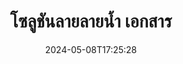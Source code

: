 ---
############################# Static ############################
layout: "family"
date:  2024-05-08T17:25:28
draft: false

product: "Watermark"
product_tag: "watermark"

lang: th

############################# Head ############################
head_title: "ลายน้ำ เอกสาร C# Java Node.js | เพิ่มลายน้ำ"
head_description: "เพิ่มลายน้ำลงใน PDF รูปภาพและเอกสารโซลูชันการทำลายน้ำสำหรับ Microsoft Office, PDF, OpenDocument, รูปภาพและอื่น ๆ"

############################# Header ############################
title: "โซลูชันลายลายน้ำ เอกสาร"
description:  |
  เพิ่มลายน้ำข้อความและรูปภาพสำหรับเอกสารและรูปภาพของคุณ

  ค้นหาและแก้ไขลายน้ำเอกสารด้วยวิธีที่สะดวก

  รับข้อมูลเกี่ยวกับลายน้ำที่แสดงในเอกสารของคุณ

############################# Supported Platforms ###############################
supported_platforms:
  enable: true
  head_title: "เลือกแพลตฟอร์มของคุณ"
  title: "อิสระของแพลตฟอร์"
  description: "ไลบรารี GroupDocs.Watermark รองรับระบบปฏิบัติการและเฟรมเวิร์กต่อไปนี้:"
  details_link_title: "เรียนรู้เพิ่มเติม"

  items:
    # items loop
    - title: ".NET"
      description: GroupDocs.Watermark .NET 
      color: "blue"
      tag: "net"
      link: "/watermark/net/"
      features_link: "https://docs.groupdocs.com/watermark/net/system-requirements/"
      features:
          # features loop
          - rows: "4"
            content: |
                    .NET Framework 4.5 or higher <br> .NET Core 3.0 or higher <br> .NET 5.0 or higher
      
          # features loop
          - rows: "1"
            content: |
                    Windows <br> Linux <br> Mac OS
      
          # features loop
          - rows: "3"
            content: |
                    Microsoft Visual Studio <br> JetBrains Rider <br> Microsoft Visual Code
      
          # features loop
          - rows: "1"
            content: |
                    50+ file formats
      

    # items loop
    - title: "Java"
      description: GroupDocs.Watermark Java
      color: "red"
      tag: "java"
      link: "/watermark/java/"
      features_link: "https://docs.groupdocs.com/watermark/java/system-requirements/"
      features:
          # features loop
          - rows: "4"
            content: |
                    Java 8 or higher <br> Kotlin
      
          # features loop
          - rows: "1"
            content: |
                    Windows <br> Linux <br> Mac OS
      
          # features loop
          - rows: "3"
            content: |
                    IntelliJ IDEA <br> Eclipse <br> NetBeans
      
          # features loop
          - rows: "1"
            content: |
                    50+ file formats

    # items loop
    - title: "Node.js"
      description: GroupDocs.Watermark Node.js
      color: "green"
      tag: "nodejs-java"
      link: "/watermark/nodejs-java/"
      features_link: "https://docs.groupdocs.com/watermark/"
      features:
          # features loop
          - rows: "4"
            content: |
                    Node.js 16+ and J2SE 8.0 (1.8)+
      
          # features loop
          - rows: "1"
            content: |
                    Windows <br> Linux <br> Mac OS
      
          # features loop
          - rows: "3"
            content: |
                    Atom <br> Visual Studio Code <br> โปรแกรมแก้ไขข้อความอื่น ๆ
      
          # features loop
          - rows: "1"
            content: |
                    50+ file formats

############################# Features ###############################
features:
  enable: true
  title: "GroupDocs.Watermark รีวิวคุณสมบัติ"
  description: "ไลบรารีที่ออกแบบมาเพื่อเพิ่มค้นหาและอัปเดตลายน้ำประเภทต่างๆสำหรับรูปแบบเอกสารยอดนิยม"

  items:
    # items loop
    - icon: "protect"
      title: "ปกป้องไฟล์ด้วยลายน้ำ"
      content: "เพิ่มลายน้ำข้อความและรูปภาพลงในเอกสารทางธุรกิจของคุณ"

    # items loop
    - icon: "search"
      title: "ค้นหาลายน้ำที่มีอยู่"
      content: "รับข้อมูลโดยละเอียดเกี่ยวกับลายน้ำที่วางไว้ในเอกสารก่อนหน้านี้"

    # items loop
    - icon: "manipulate"
      title: "จัดการลายน้ำเอกสาร"
      content: "ควบคุมข้อความ สไตล์ รูปภาพ และคุณสมบัติลายน้ำอื่น ๆ"

    # items loop
    - icon: "additional"
      title: "คุณสมบัติเพิ่มเติมต่างๆ"
      content: "รับข้อมูลเอกสารอัปเดตไฮเปอร์ลิงก์หรือพื้นหลังของหน้า ฯลฯ"

############################# Code Samples ###############################
code_samples:
  enable: true
  title: "ปกป้องเอกสารด้วยลายน้ำ"
  description: "GroupDocs.Watermark ตัวอย่างรหัสการดำเนินงานทั่วไป"

  items:
    # items loop
    - title: "การสร้างลายน้ำ"
      content: "หากต้องการผนวกลายน้ำลงในเอกสาร ให้ระบุเส้นทางไปยังไฟล์เป้าหมายคุณมีตัวเลือกมากมายให้เลือกเพื่อให้ได้ลายน้ำที่กำหนดเองในหน้าเฉพาะ"
      samples:
          # samples loop
          - language: "C#"
            color: "blue"
            content: |
                    <code class="language-csharp" data-lang="csharp">
                        // ระบุเอกสารที่จะเป็นลายน้ำ

                        using (Watermarker watermarker = new Watermarker("source.docx"))
                        {
                          // สร้างวัตถุลายน้ำ
                          TextWatermark watermark = new TextWatermark("top secret", new Font("Arial", 36));

                          // ตั้งค่าตัวเลือกลายน้ำ
                          watermark.ForegroundColor = Color.Red;
                          watermark.HorizontalAlignment = HorizontalAlignment.Center;
                          watermark.VerticalAlignment = VerticalAlignment.Center;

                          // เพิ่มลายน้ำและบันทึกไฟล์ที่ประมวลผล
                          watermarker.Add(watermark);
                          watermarker.Save("result.docx");
                        }                    
                    </code>

          # samples loop
          - language: "Java"
            color: "red"
            content: |
                    <code class="language-java" data-lang="java">
                        // ระบุเอกสารที่จะเป็นลายน้ำ

                        Watermarker watermarker = new Watermarker("source.docx");

                        // สร้างวัตถุลายน้ำ
                        TextWatermark watermark = new TextWatermark("top secret", new Font("Arial", 36));

                        // ตั้งค่าตัวเลือกลายน้ำ
                        watermark.setForegroundColor(Color.getRed());
                        watermark.setHorizontalAlignment(HorizontalAlignment.Center);
                        watermark.setVerticalAlignment(VerticalAlignment.Center);

                        // เพิ่มลายน้ำและบันทึกไฟล์ที่ประมวลผล
                        watermarker.add(watermark);
                        watermarker.save("result.docx");
                        watermarker.close();

                    </code>

          # samples loop
          - language: "TypeScript"
            color: "green"
            content: |
                    <code class="language-java" data-lang="javascript">
                        // ระบุเอกสารที่จะเป็นลายน้ำ

                        const watermarker = new Watermarker("source.docx");
    
                        // สร้างวัตถุลายน้ำ
                        const watermark = new TextWatermark("top secret", new Font("Arial", 36));

                        // ตั้งค่าตัวเลือกลายน้ำ
                        watermark.setForegroundColor(Color.getRed());
                        watermark.setHorizontalAlignment(HorizontalAlignment.Center);
                        watermark.setVerticalAlignment(VerticalAlignment.Center);

                        // เพิ่มลายน้ำและบันทึกไฟล์ที่ประมวลผล
                        watermarker.add(watermark);
                        watermarker.save("result.docx");                        

                    </code>

############################# Supported Formats ###############################
formats:
  enable: true
  title: "รองรับรูปแบบไฟล์ 50+"
  description: "GroupDocs.Watermark มีเครื่องหมายน้ำสำหรับเอกสารและรูปแบบไฟล์ยอดนิยม"

############################# Metrics ###############################
metrics:
  enable: true
  title: "ข้อมูลสถิติห้องสมุดของเรา"
  description: "เจาะลึกในตัวชี้วัดที่สำคัญ โดยเปิดเผยข้อมูลเชิงลึกเกี่ยวกับความสำเร็จ ผลกระทบ และการเติบโตของเรา"

  items:
    # items loop
    - number: "50+"
      title: "รูปแบบที่รองรับ"
      content: "ห้องสมุดสามารถประมวลผลรูปแบบไฟล์ที่ได้รับความนิยมมากกว่า 50 รูปแบบ"

    # items loop
    - number: "500k"
      title: "NuGet ดาวน์โหลด"
      content: "GroupDocs.Watermark สำหรับ .NET เป็นไลบรารียอดนิยมที่มีการดาวน์โหลดมากกว่า 500,000 รายการบน NuGet"

    # items loop
    - number: "15k"
      title: "ดาวน์โหลด Maven"
      content: "ด้วยการดาวน์โหลดมากกว่า 15K รายการบน Maven แล้ว GroupDocs.Watermark เป็นตัวเลือกยอดนิยมสำหรับนักพัฒนา Java"

    # items loop
    - number: "140+"
      title: "ลูกค้าที่มีความสุข"
      content: "นักพัฒนาแต่ละรายและ บริษัท ชั้นนำทั่วโลกชอบไลบรารีของเราในการสร้างโซลูชันที่เป็นนวัตกรรม"


############################# Customers ###############################
customers:
  enable: true
  title: "ลูกค้าที่มีความสุขของเรา"
  description: "ไลบรารี GroupDocs ใช้โดยแบรนด์ที่มีชื่อเสียงระดับโลกและโดดเด่นทั่วโลก"

  items:
    # items loop
    - title: "BenQ Corporation"
      logo: "benq"
      
    # items loop
    - title: "Nasdaq Stock Market"
      logo: "nasdaq"
      
    # items loop
    - title: "AT&T Inc."
      logo: "att"
      
    # items loop
    - title: "Customer logo AstraZeneca"
      logo: "astrazeneca"
      
    # items loop
    - title: "Central Bank of Argentina"
      logo: "argentinacentralbank"
      
    # items loop
    - title: "Roche Holding AG"
      logo: "roche"
      
    # items loop
    - title: "Capita"
      logo: "capita"
      
    # items loop
    - title: "Axa S.A."
      logo: "axa"
      
    # items loop
    - title: "Instructure Inc."
      logo: "instructure"
      
    # items loop
    - title: "Wipro"
      logo: "wipro"


############################# Actions ###############################
actions:
  enable: true
  title: "พร้อมที่จะเริ่มแล้วหรือยัง?"
  description: "ลองใช้ฟีเจอร์ GroupDocs.Watermark ฟรีบนแพลตฟอร์มของคุณ"

  items:
    # items loop
    - title: ".NET"
      color: "blue"
      link: "/watermark/net/"

    # items loop
    - title: "Java"
      color: "red"
      link: "/watermark/java/"

    # items loop
    - title: "Node.js"
      color: "green"
      link: "/watermark/nodejs-java/"      

############################# FAQ ###############################
faq:
  enable: true
  title: "คำถามที่พบบ่อย"
  description: "ตรวจสอบคำถามที่พบบ่อยของเรา"

  items:
    # items loop
    - question: "GroupDocs.Watermark จำเป็นต้องใช้ไลบรารีภายนอกสำหรับการจัดการเอกสารหรือไม่"
      answer: "GroupDocs.Watermark ทำงานได้อย่างอิสระไม่จำเป็นต้องใช้ซอฟต์แวร์ของบุคคลที่สามเช่น Adobe Acrobat, Microsoft Office เป็นต้น"

    # items loop
    - question: "ฉันสามารถทดสอบคุณสมบัติ GroupDocs.Watermark ก่อนซื้อได้หรือไม่"
      answer: "ใช่ GroupDocs.Watermark มีการทดลองใช้ฟรี!ติดตั้งและลองใช้ แต่โปรดทราบ: รุ่นทดลองเพิ่ม 'ป้ายทดลองใช้' ลงในเอกสารของคุณเพียง 3 หน้าแรกเท่านั้นที่ได้รับการประมวลผลต้องการประสบการณ์เต็มรูปแบบหรือไม่?รับใบอนุญาตชั่วคราว 30 วันฟรีสำหรับการทำงานเต็มรูปแบบดูรายละเอียดภายใต้ [ใบอนุญาตชั่วคราว](https://purchase.groupdocs.com/temporary-license/)"

    # items loop
    - question: "มีใบอนุญาตประเภทใดบ้าง"
      answer: "ต้องการใบอนุญาต GroupDocs.Watermark หรือไม่เรามีตัวเลือก!เลือกจากใบอนุญาตตามตัวเลือกมากมายจำนวนนักพัฒนาในทีมของคุณตำแหน่งการปรับใช้เช่นสำนักงานเดียวหรือสถานที่ทำงานระยะไกลการกระจายลูกค้าปลายทางจำเป็นต้องแบ่งปัน SDK/API กับลูกค้าหรือไม่หรือมีใบอนุญาตสำหรับการใช้งานรายเดือน: จ่ายเฉพาะสำหรับสิ่งที่คุณใช้กับแผนที่มีการวัดปริมาณเท่านั้นดำดิ่งลึกและค้นหา [ราคา](https://purchase.groupdocs.com/pricing/watermark/net/) ที่สมบูรณ์แบบ"

############################# Cloud Links ###############################
cloud_links:
  enable: true
  title: "GroupDocs.Watermark API โค้ดต่ำ"
  description: "เพิ่มลายน้ำลงในไฟล์โดยแอปพลิเคชันของคุณโดยใช้ API REST บนคลาวด์ของเรา"
  
  items:
    # items loop
    - title: "GroupDocs.Watermark Cloud for cURL"
      content: "ใช้ cURL REST ful API เพื่อทำลายน้ำ PDF, Word, Excel, PowerPoint, JPEG และรูปแบบไฟล์ยอดนิยมอื่น ๆ"
      icon: "groupdocs_watermark-for-curl"
      link: "https://products.groupdocs.cloud/watermark/curl"

    # items loop
    - title: "GroupDocs.Watermark Cloud for .NET"
      content: "เพิ่มพลังให้กับแอปพลิเคชัน .NET ของคุณด้วยคุณสมบัติการทำลายน้ำเอกสารด้วย Cloud SDK สำหรับ .NETปกป้องเอกสารทางธุรกิจด้วยตัวคุณเอง"
      icon: "groupdocs_watermark-for-net"
      link: "https://products.groupdocs.cloud/watermark/net"

    # items loop
    - title: "GroupDocs.Watermark Cloud for Java"
      content: "GroupDocs.Watermark SDK ที่ออกแบบมาสำหรับ Java มอบความเป็นไปได้ใหม่สำหรับแอปพลิเคชัน Java และไฟล์ธุรกิจของคุณ"
      icon: "groupdocs_watermark-for-java"
      link: "https://products.groupdocs.cloud/watermark/java"

############################# App links ###############################
app_links:
  enable: true
  title: "GroupDocs.Watermark เว็บแอป"
  description: "GroupDocs ให้สิทธิ์เข้าถึงเว็บแอปพลิเคชันเพื่อเพิ่มลายน้ำลงในเอกสารของคุณรูปแบบไฟล์ยอดนิยมมากกว่า 50 รูปแบบสามารถทำลายน้ำในเบราว์เซอร์ที่คุณชื่นชอบได้ฟรี"

  items:
    # items loop
    - title: "GroupDocs.Watermark Total"
      content: "เครื่องมือออนไลน์เพื่อเพิ่มลายน้ำลงในเอกสารจากอุปกรณ์ใด ๆ"
      icon: "groupdocs_watermark-app"
      link: "https://products.groupdocs.app/watermark/total"

    # items loop
    - title: "GroupDocs.Watermark DOCX"
      content: "ลายน้ำ MS Word DOCX ออนไลน์"
      icon: "groupdocs_words-app"
      link: "https://products.groupdocs.app/watermark/docx"

    # items loop
    - title: "GroupDocs.Watermark PDF"
      content: "ปกป้องเอกสาร PDF ออนไลน์"
      icon: "groupdocs_pdf-app"
      link: "https://products.groupdocs.app/watermark/pdf"


      


---